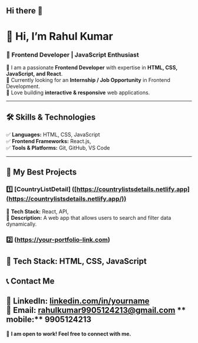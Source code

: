 ## Hi there 👋

# 👋 Hi, I’m Rahul Kumar  
### 🚀 Frontend Developer | JavaScript Enthusiast  

🔹 I am a passionate **Frontend Developer** with expertise in **HTML, CSS, JavaScript, and React**.  
🔹 Currently looking for an **Internship / Job Opportunity** in Frontend Development.  
🔹 Love building **interactive & responsive** web applications.  

---

## 🛠️ Skills & Technologies  
✅ **Languages:** HTML, CSS, JavaScript  
✅ **Frontend Frameworks:** React.js,  
✅ **Tools & Platforms:** Git, GitHub, VS Code 

---

## 📌 My Best Projects  

### 1️⃣ **[CountryListDetail] ([https://countrylistsdetails.netlify.app](https://countrylistsdetails.netlify.app/))**  
📍 **Tech Stack:** React, API,   
📍 **Description:** A web app that allows users to search and filter data dynamically.  

### 2️⃣ **(https://your-portfolio-link.com)**  
📍 **Tech Stack:** HTML, CSS, JavaScript  
---

## 📞 Contact Me  
💼 **LinkedIn:** [linkedin.com/in/yourname](https://linkedin.com/in/yourname)  
📧 **Email:** rahulkumar9905124213@gmail.com
    ** mobile:** 9905124213
---
🚀 **I am open to work! Feel free to connect with me.**  
